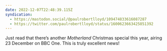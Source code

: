 ```yaml
---
date: 2022-12-07T22:48:39.115Z
syndication:
  - https://mastodon.social/@paulrobertlloyd/109474833616087287
  - https://twitter.com/paulrobertlloyd/status/1600623663425851392
---
```


Just read that there’s another _Motherland_ Christmas special this year, airing 23 December on BBC One. This is truly excellent news!
